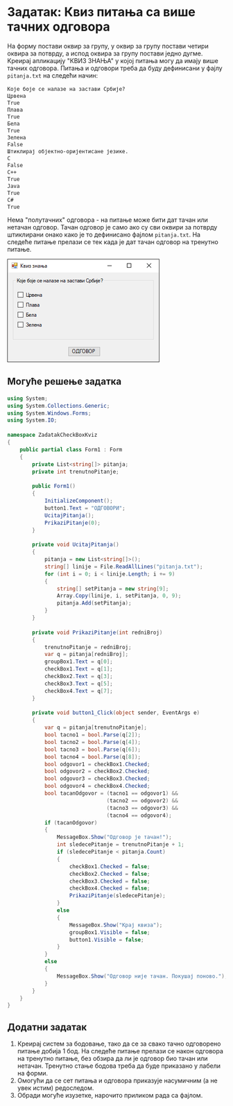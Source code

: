 # Задатак: Квиз питања са више тачних одговора

На форму постави оквир за групу, у оквир за групу постави четири оквира за
потврду, а испод оквира за групу постави једно дугме. Kреирај апликацију "КВИЗ
ЗНАЊА" у којој питања могу да имају више тачних одговора. Питања и одговори
треба да буду дефинисани у фајлу `pitanja.txt` на следећи начин:

```text
Које боје се налазе на застави Србије?
Црвена
True
Плава
True
Бела
True
Зелена
False
Штиклирај објектно-оријентисане језике.
C
False
C++
True
Java
True
C#
True
```

Нема "полутачних" одговора - на питање може бити дат тачан или нетачан одговор.
Тачан одговор је само ако су сви оквири за потврду штиклирани онако како је то
дефинисано фајлом `pitanja.txt`. На следеће питање прелази се тек када је дат
тачан одговор на тренутно питање.

![Задатак - Квиз са вишеструким избором](./images/zadatak_mcq.png)

## Могуће решење задатка

```cs
using System;
using System.Collections.Generic;
using System.Windows.Forms;
using System.IO;

namespace ZadatakCheckBoxKviz
{
    public partial class Form1 : Form
    {
        private List<string[]> pitanja;
        private int trenutnoPitanje;

        public Form1()
        {
            InitializeComponent();
            button1.Text = "ОДГОВОРИ";
            UcitajPitanja();
            PrikaziPitanje(0);
        }

        private void UcitajPitanja()
        {
            pitanja = new List<string[]>();
            string[] linije = File.ReadAllLines("pitanja.txt");
            for (int i = 0; i < linije.Length; i += 9)
            {
                string[] setPitanja = new string[9];
                Array.Copy(linije, i, setPitanja, 0, 9);
                pitanja.Add(setPitanja);
            }
        }

        private void PrikaziPitanje(int redniBroj)
        {
            trenutnoPitanje = redniBroj;
            var q = pitanja[redniBroj];
            groupBox1.Text = q[0];
            checkBox1.Text = q[1];
            checkBox2.Text = q[3];
            checkBox3.Text = q[5];
            checkBox4.Text = q[7];
        }

        private void button1_Click(object sender, EventArgs e)
        {
            var q = pitanja[trenutnoPitanje];
            bool tacno1 = bool.Parse(q[2]);
            bool tacno2 = bool.Parse(q[4]);
            bool tacno3 = bool.Parse(q[6]);
            bool tacno4 = bool.Parse(q[8]);
            bool odgovor1 = checkBox1.Checked;
            bool odgovor2 = checkBox2.Checked;
            bool odgovor3 = checkBox3.Checked;
            bool odgovor4 = checkBox4.Checked;
            bool tacanOdgovor = (tacno1 == odgovor1) &&
                                (tacno2 == odgovor2) &&
                                (tacno3 == odgovor3) &&
                                (tacno4 == odgovor4);
            if (tacanOdgovor)
            {
                MessageBox.Show("Одговор је тачан!");
                int sledecePitanje = trenutnoPitanje + 1;
                if (sledecePitanje < pitanja.Count)
                {
                    checkBox1.Checked = false;
                    checkBox2.Checked = false;
                    checkBox3.Checked = false;
                    checkBox4.Checked = false;
                    PrikaziPitanje(sledecePitanje);
                }
                else
                {
                    MessageBox.Show("Крај квиза");
                    groupBox1.Visible = false;
                    button1.Visible = false;
                }
            }
            else
            {
                MessageBox.Show("Одговор није тачан. Покушај поново.");
            }
        }
    }
}
```

## Додатни задатак

1. Креирај систем за бодовање, тако да се за свако тачно одговорено питање
добија 1 бод. На следеће питање прелази се након одговора на тренутно
питање, без обзира да ли је одговор био тачан или нетачан. Тренутно стање
бодова треба да буде приказано у лабели на форми.
2. Омогући да се сет питања и одговора приказује насумичним (а не увек истим)
редоследом.
3. Обради могуће изузетке, нарочито приликом рада са фајлом.
